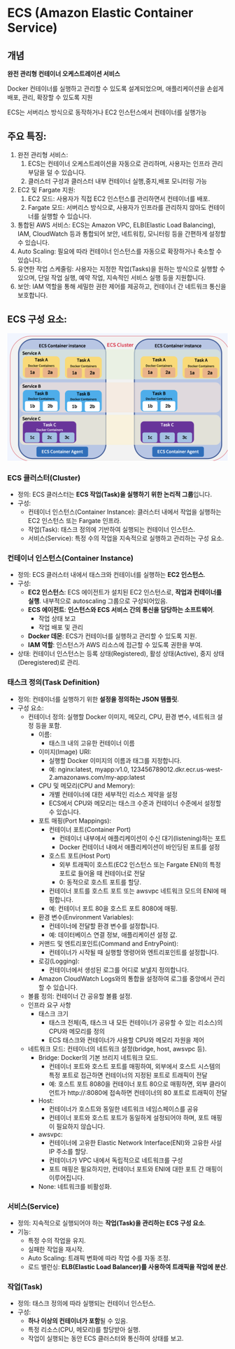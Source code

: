 # ECS (Amazon Elastic Container Service)

## 개념

**완전 관리형 컨테이너 오케스트레이션 서비스**

Docker 컨테이너를 실행하고 관리할 수 있도록 설계되었으며, 애플리케이션을 손쉽게 배포, 관리, 확장할 수 있도록 지원

ECS는 서버리스 방식으로 동작하거나 EC2 인스턴스에서 컨테이너를 실행가능

## 주요 특징:

1. 완전 관리형 서비스: 
   1. ECS는 컨테이너 오케스트레이션을 자동으로 관리하며, 사용자는 인프라 관리 부담을 덜 수 있습니다. 
   2. 클러스터 구성과 클러스터 내부 컨테이너 실행,중지,배포 모니터링 가능
2. EC2 및 Fargate 지원:
   1. EC2 모드: 사용자가 직접 EC2 인스턴스를 관리하면서 컨테이너를 배포.
   2. Fargate 모드: 서버리스 방식으로, 사용자가 인프라를 관리하지 않아도 컨테이너를 실행할 수 있습니다.
3.	통합된 AWS 서비스: ECS는 Amazon VPC, ELB(Elastic Load Balancing), IAM, CloudWatch 등과 통합되어 보안, 네트워킹, 모니터링 등을 간편하게 설정할 수 있습니다.
4.	Auto Scaling: 필요에 따라 컨테이너 인스턴스를 자동으로 확장하거나 축소할 수 있습니다.
5.	유연한 작업 스케줄링: 사용자는 지정한 작업(Tasks)을 원하는 방식으로 실행할 수 있으며, 단일 작업 실행, 예약 작업, 지속적인 서비스 실행 등을 지원합니다.
6.	보안: IAM 역할을 통해 세밀한 권한 제어를 제공하고, 컨테이너 간 네트워크 통신을 보호합니다.

## ECS 구성 요소:

![ecsframe](../../images/AWS/ecsframe.png)

### ECS 클러스터(Cluster)

-	정의: ECS 클러스터는 **ECS 작업(Task)을 실행하기 위한 논리적 그룹**입니다.
- 구성:
  -	컨테이너 인스턴스(Container Instance): 클러스터 내에서 작업을 실행하는 EC2 인스턴스 또는 Fargate 인프라.
  -	작업(Task): 태스크 정의에 기반하여 실행되는 컨테이너 인스턴스.
  -	서비스(Service): 특정 수의 작업을 지속적으로 실행하고 관리하는 구성 요소.

### 컨테이너 인스턴스(Container Instance)

-	정의: ECS 클러스터 내에서 태스크와 컨테이너를 실행하는 **EC2 인스턴스**.
- 구성:
  -	**EC2 인스턴스**: ECS 에이전트가 설치된 EC2 인스턴스로, **작업과 컨테이너를 실행**. 내부적으로 autoscaling 그룹으로 구성되어있음.
  -	**ECS 에이전트**: **인스턴스와 ECS 서비스 간의 통신을 담당하는 소프트웨어**.
    -	작업 상태 보고
    -	작업 배포 및 관리
  -	**Docker 데몬**: ECS가 컨테이너를 실행하고 관리할 수 있도록 지원.
  -	**IAM 역할**: 인스턴스가 AWS 리소스에 접근할 수 있도록 권한을 부여.
-	상태: 컨테이너 인스턴스는 등록 상태(Registered), 활성 상태(Active), 중지 상태(Deregistered)로 관리.

### 태스크 정의(Task Definition)

-	정의: 컨테이너를 실행하기 위한 **설정을 정의하는 JSON 템플릿**.
- 구성 요소:
  -	컨테이너 정의: 실행할 Docker 이미지, 메모리, CPU, 환경 변수, 네트워크 설정 등을 포함.
    - 이름:
      - 태스크 내의 고유한 컨테이너 이름  
    - 이미지(Image) URI:
      -	실행할 Docker 이미지의 이름과 태그를 지정합니다.
      -	예: nginx:latest, myapp:v1.0, 123456789012.dkr.ecr.us-west-2.amazonaws.com/my-app:latest
    - CPU 및 메모리(CPU and Memory):
      - 개별 컨테이너에 대한 세부적인 리소스 제약을 설정
      -	ECS에서 CPU와 메모리는 태스크 수준과 컨테이너 수준에서 설정할 수 있습니다.
    - 포트 매핑(Port Mappings):
      - 컨테이너 포트(Container Port)
        - 컨테이너 내부에서 애플리케이션이 수신 대기(listening)하는 포트
        - Docker 컨테이너 내에서 애플리케이션이 바인딩된 포트를 설정
      - 호스트 포트(Host Port)
        - 외부 트래픽이 호스트(EC2 인스턴스 또는 Fargate ENI)의 특정 포트로 들어올 때 컨테이너로 전달
        - 0: 동적으로 호스트 포트를 할당.
      -	컨테이너 포트를 호스트 포트 또는 awsvpc 네트워크 모드의 ENI에 매핑합니다.
      -	예: 컨테이너 포트 80을 호스트 포트 8080에 매핑.
    - 환경 변수(Environment Variables):
      -	컨테이너에 전달할 환경 변수를 설정합니다.
      -	예: 데이터베이스 연결 정보, 애플리케이션 설정 값.
    - 커맨드 및 엔트리포인트(Command and EntryPoint):
      -	컨테이너가 시작될 때 실행할 명령어와 엔트리포인트를 설정합니다.
    - 로깅(Logging):
      -	컨테이너에서 생성된 로그를 어디로 보낼지 정의합니다.
    -	Amazon CloudWatch Logs와의 통합을 설정하여 로그를 중앙에서 관리할 수 있습니다.
  - 볼륨 정의: 컨테이너 간 공유할 볼륨 설정.
  - 인프라 요구 사항
    - 태스크 크기
      - 태스크 전체(즉, 태스크 내 모든 컨테이너가 공유할 수 있는 리소스)의 CPU와 메모리를 정의
      - ECS 태스크와 컨테이너가 사용할 CPU와 메모리 자원을 제어
  - 네트워크 모드: 컨테이너의 네트워크 설정(bridge, host, awsvpc 등).
    - Bridge: Docker의 기본 브리지 네트워크 모드.
      - 컨테이너 포트와 호스트 포트를 매핑하여, 외부에서 호스트 시스템의 특정 포트로 접근하면 컨테이너의 지정된 포트로 트래픽이 전달
      - 예: 호스트 포트 8080을 컨테이너 포트 80으로 매핑하면, 외부 클라이언트가 http://<host-ip>:8080에 접속하면 컨테이너의 80 포트로 트래픽이 전달
    - Host: 
      - 컨테이너가 호스트와 동일한 네트워크 네임스페이스를 공유
      - 컨테이너 포트와 호스트 포트가 동일하게 설정되어야 하며, 포트 매핑이 필요하지 않습니다.
    - awsvpc: 
      - 컨테이너에 고유한 Elastic Network Interface(ENI)와 고유한 사설 IP 주소를 할당.
      - 컨테이너가 VPC 내에서 독립적으로 네트워크를 구성
      - 포트 매핑은 필요하지만, 컨테이너 포트와 ENI에 대한 포트 간 매핑이 이루어집니다.
    - None: 네트워크를 비활성화.

### 서비스(Service)

-	정의: 지속적으로 실행되어야 하는 **작업(Task)을 관리하는 ECS 구성 요소**.
- 기능:
  -	특정 수의 작업을 유지.
  -	실패한 작업을 재시작.
  -	Auto Scaling: 트래픽 변화에 따라 작업 수를 자동 조정.
  -	로드 밸런싱: **ELB(Elastic Load Balancer)를 사용하여 트래픽을 작업에 분산**.

### 작업(Task)

-	정의: 태스크 정의에 따라 실행되는 컨테이너 인스턴스.
- 구성:
  -	**하나 이상의 컨테이너가 포함**될 수 있음.
  -	특정 리소스(CPU, 메모리)를 할당받아 실행.
  -	작업이 실행되는 동안 ECS 클러스터와 통신하여 상태를 보고.